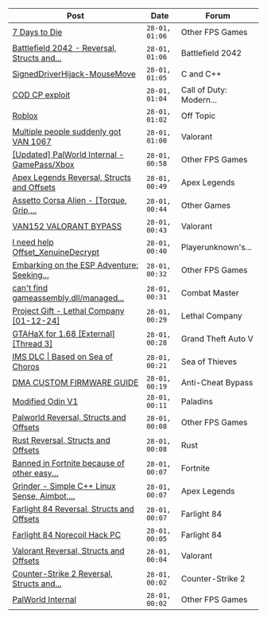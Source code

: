 |Post|Date|Forum|
|----|----|-----|
|[7 Days to Die](https://www.unknowncheats.me/forum/other-fps-games/455904-7-days-die.html)|`28-01, 01:06`|Other FPS Games|
|[Battlefield 2042 - Reversal, Structs and...](https://www.unknowncheats.me/forum/battlefield-2042-a/467604-battlefield-2042-reversal-structs-offsets.html)|`28-01, 01:06`|Battlefield 2042|
|[SignedDriverHijack-MouseMove](https://www.unknowncheats.me/forum/c-and-c-/618097-signeddriverhijack-mousemove.html)|`28-01, 01:05`|C and C++|
|[COD CP exploit](https://www.unknowncheats.me/forum/call-of-duty-modern-warfare-iii/616611-cod-cp-exploit.html)|`28-01, 01:04`|Call of Duty: Modern...|
|[Roblox](https://www.unknowncheats.me/forum/off-topic/619697-roblox.html)|`28-01, 01:02`|Off Topic|
|[Multiple people suddenly got VAN 1067](https://www.unknowncheats.me/forum/valorant/620546-multiple-people-suddenly-van-1067-a.html)|`28-01, 01:00`|Valorant|
|[\[Updated\] PalWorld Internal - GamePass/Xbox](https://www.unknowncheats.me/forum/other-fps-games/620772-updated-palworld-internal-gamepass-xbox.html)|`28-01, 00:58`|Other FPS Games|
|[Apex Legends Reversal, Structs and Offsets](https://www.unknowncheats.me/forum/apex-legends/319804-apex-legends-reversal-structs-offsets.html)|`28-01, 00:49`|Apex Legends|
|[Assetto Corsa Alien - \[Torque, Grip,...](https://www.unknowncheats.me/forum/other-games/511184-assetto-corsa-alien-torque-grip-downforce.html)|`28-01, 00:44`|Other Games|
|[VAN152 VALORANT BYPASS](https://www.unknowncheats.me/forum/valorant/620388-van152-valorant-bypass.html)|`28-01, 00:43`|Valorant|
|[I need help Offset_XenuineDecrypt](https://www.unknowncheats.me/forum/playerunknown-s-battlegrounds/620580-help-offset_xenuinedecrypt.html)|`28-01, 00:40`|Playerunknown's...|
|[Embarking on the ESP Adventure: Seeking...](https://www.unknowncheats.me/forum/other-fps-games/621136-embarking-esp-adventure-seeking-guidance-laughs-mentor-lost-light.html)|`28-01, 00:32`|Other FPS Games|
|[can't find gameassembly.dll/managed...](https://www.unknowncheats.me/forum/combat-master/620293-cant-gameassembly-dll-managed-folder-global-metadata.html)|`28-01, 00:31`|Combat Master|
|[Project Gift - Lethal Company \[01-12-24\]](https://www.unknowncheats.me/forum/lethal-company/618576-project-gift-lethal-company-01-12-24-a.html)|`28-01, 00:29`|Lethal Company|
|[GTAHaX for 1.68 \[External\] \[Thread 3\]](https://www.unknowncheats.me/forum/grand-theft-auto-v/461672-gtahax-1-68-external-thread-3-a.html)|`28-01, 00:28`|Grand Theft Auto V|
|[IMS DLC \| Based on Sea of Choros](https://www.unknowncheats.me/forum/sea-of-thieves/620837-ims-dlc-based-sea-choros.html)|`28-01, 00:21`|Sea of Thieves|
|[DMA CUSTOM FIRMWARE GUIDE](https://www.unknowncheats.me/forum/anti-cheat-bypass/613135-dma-custom-firmware-guide.html)|`28-01, 00:19`|Anti-Cheat Bypass|
|[Modified Odin V1](https://www.unknowncheats.me/forum/paladins/585919-modified-odin-v1.html)|`28-01, 00:11`|Paladins|
|[Palworld Reversal, Structs and Offsets](https://www.unknowncheats.me/forum/other-fps-games/620076-palworld-reversal-structs-offsets.html)|`28-01, 00:08`|Other FPS Games|
|[Rust Reversal, Structs and Offsets](https://www.unknowncheats.me/forum/rust/164256-rust-reversal-structs-offsets.html)|`28-01, 00:08`|Rust|
|[Banned in Fortnite because of other easy...](https://www.unknowncheats.me/forum/fortnite/621134-banned-fortnite-easy-anticheat-game.html)|`28-01, 00:07`|Fortnite|
|[Grinder - Simple C++ Linux Sense, Aimbot,...](https://www.unknowncheats.me/forum/apex-legends/605888-grinder-simple-linux-sense-aimbot-triggerbot.html)|`28-01, 00:07`|Apex Legends|
|[Farlight 84 Reversal, Structs and Offsets](https://www.unknowncheats.me/forum/farlight-84-a/580566-farlight-84-reversal-structs-offsets.html)|`28-01, 00:07`|Farlight 84|
|[Farlight 84 Norecoil Hack PC](https://www.unknowncheats.me/forum/farlight-84-a/621117-farlight-84-norecoil-hack-pc.html)|`28-01, 00:05`|Farlight 84|
|[Valorant Reversal, Structs and Offsets](https://www.unknowncheats.me/forum/valorant/385792-valorant-reversal-structs-offsets.html)|`28-01, 00:04`|Valorant|
|[Counter-Strike 2 Reversal, Structs and...](https://www.unknowncheats.me/forum/counter-strike-2-a/576077-counter-strike-2-reversal-structs-offsets.html)|`28-01, 00:02`|Counter-Strike 2|
|[PalWorld Internal](https://www.unknowncheats.me/forum/other-fps-games/620394-palworld-internal.html)|`28-01, 00:02`|Other FPS Games|
